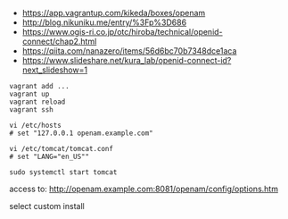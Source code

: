 * https://app.vagrantup.com/kikeda/boxes/openam
* http://blog.nikuniku.me/entry/%3Fp%3D686
* https://www.ogis-ri.co.jp/otc/hiroba/technical/openid-connect/chap2.html
* https://qiita.com/nanazero/items/56d6bc70b7348dce1aca
* https://www.slideshare.net/kura_lab/openid-connect-id?next_slideshow=1


```
vagrant add ...
vagrant up
vagrant reload
vagrant ssh

vi /etc/hosts
# set "127.0.0.1 openam.example.com"

vi /etc/tomcat/tomcat.conf
# set "LANG="en_US""

sudo systemctl start tomcat
```

access to:
http://openam.example.com:8081/openam/config/options.htm

select custom install
